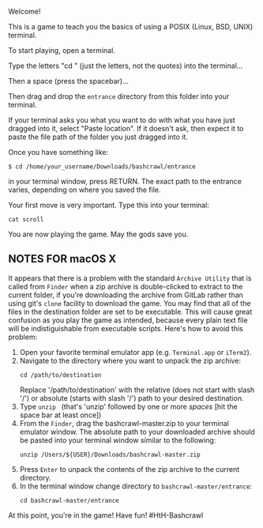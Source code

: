 Welcome!

This is a game to teach you the basics of using a POSIX (Linux, BSD, UNIX) terminal.

To start playing, open a terminal.

Type the letters "cd " (just the letters, not the quotes) into the terminal...

Then a space (press the spacebar)...

Then drag and drop the ``entrance`` directory from this folder into your terminal.

If your terminal asks you what you want to do with what you have just dragged into it, select "Paste location".
If it doesn't ask, then expect it to paste the file path of the folder you just dragged into it.

Once you have something like:

```
$ cd /home/your_username/Downloads/bashcrawl/entrance
```

in your terminal window, press RETURN.
The exact path to the entrance varies, depending on where you saved the file.

Your first move is very important.
Type this into your terminal:

```
cat scroll
```

You are now playing the game.
May the gods save you.

## NOTES FOR macOS X
It appears that there is a problem with the standard `Archive Utility` that is called from `Finder` when a zip archive is double-clicked to extract to the current folder, if you're downloading the archive from GitLab rather than using git's `clone` facility to download the game.  You may find that all of the files in the destination folder are set to be executable.  This will cause great confusion as you play the game as intended, because every plain text file will be indistiguishable from executable scripts.  Here's how to avoid this problem:

1.  Open your favorite terminal emulator app (e.g. `Terminal.app` or `iTerm2`).
1.  Navigate to the directory where you want to unpack the zip archive:
    ```
    cd /path/to/destination
    ```
    Replace '/path/to/destination' with the relative (does not start with slash '/') or absolute (starts with slash '/') path to your desired destination.
1.  Type `unzip ` (that's 'unzip' followed by one or more *spaces* [hit the space bar at least once])
1.  From the `Finder`, drag the bashcrawl-master.zip to your terminal emulator window.  The absolute path to your downloaded archive should be pasted into your terminal window similar to the following:
    ```
    unzip /Users/${USER}/Downloads/bashcrawl-master.zip
    ```
1.  Press `Enter` to unpack the contents of the zip archive to the current directory.
1.  In the terminal window change directory to `bashcrawl-master/entrance`:
    ```
    cd bashcrawl-master/entrance
    ```

At this point, you're in the game!  Have fun!
# H t H - B a s h c r a w l  
 